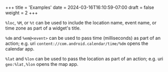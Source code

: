 +++
title = 'Examples'
date = 2024-03-16T16:10:59-07:00
draft = false
weight = 2
+++

`%loc`, `%M`, or `%t` can be used to include the location name, event name, or time zone as part of a widget's title.

`%dm` and `%em@<event>` can be used to pass time (milliseconds) as part of an action; e.g. uri `content://com.android.calendar/time/%dm` opens the calendar app.

`%lat` and `%lon` can be used to pass the location as part of an action; e.g. uri `geo:%lat,%lon` opens the map app.
